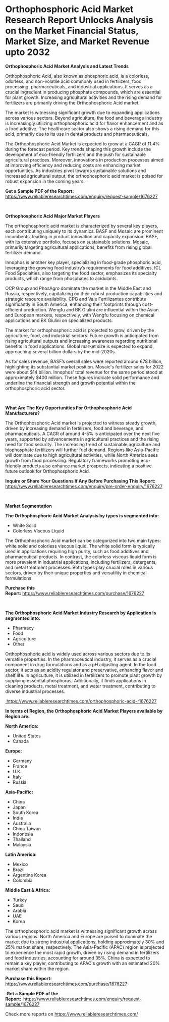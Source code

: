 <p><h1>Orthophosphoric Acid Market Research Report Unlocks Analysis on the Market Financial Status, Market Size, and Market Revenue upto 2032</h1></p><p><strong>Orthophosphoric Acid Market Analysis and Latest Trends</strong></p>
<p><p>Orthophosphoric Acid, also known as phosphoric acid, is a colorless, odorless, and non-volatile acid commonly used in fertilizers, food processing, pharmaceuticals, and industrial applications. It serves as a crucial ingredient in producing phosphate compounds, which are essential for plant growth. Increasing agricultural activities and the rising demand for fertilizers are primarily driving the Orthophosphoric Acid market.</p><p>The market is witnessing significant growth due to expanding applications across various sectors. Beyond agriculture, the food and beverage industry is increasingly utilizing orthophosphoric acid for flavor enhancement and as a food additive. The healthcare sector also shows a rising demand for this acid, primarily due to its use in dental products and pharmaceuticals.</p><p>The Orthophosphoric Acid Market is expected to grow at a CAGR of 11.4% during the forecast period. Key trends shaping this growth include the development of eco-friendly fertilizers and the push for sustainable agricultural practices. Moreover, innovations in production processes aimed at improving efficiency and reducing costs are enhancing market opportunities. As industries pivot towards sustainable solutions and increased agricultural output, the orthophosphoric acid market is poised for robust expansion in the coming years.</p></p>
<p><strong>Get a Sample PDF of the Report:&nbsp;</strong> <a href="https://www.reliableresearchtimes.com/enquiry/request-sample/1676227?utm_campaign=2997&utm_medium=2&utm_source=Github&utm_content=ia&utm_term=02042025&utm_id=orthophosphoric-acid">https://www.reliableresearchtimes.com/enquiry/request-sample/1676227</a></p>
<p>&nbsp;</p>
<p><strong>Orthophosphoric Acid Major Market Players</strong></p>
<p><p>The orthophosphoric acid market is characterized by several key players, each contributing uniquely to its dynamics. BASF and Mosaic are prominent incumbents, leading in product innovation and capacity expansion. BASF, with its extensive portfolio, focuses on sustainable solutions. Mosaic, primarily targeting agricultural applications, benefits from rising global fertilizer demand.</p><p>Innophos is another key player, specializing in food-grade phosphoric acid, leveraging the growing food industry’s requirements for food additives. ICL Food Specialties, also targeting the food sector, emphasizes its specialty products, which range from phosphates to acidulants.</p><p>OCP Group and PhosAgro dominate the market in the Middle East and Russia, respectively, capitalizing on their robust production capabilities and strategic resource availability. CPG and Vale Fertilizantes contribute significantly in South America, enhancing their footprints through cost-efficient production. Wengfu and BK Giulini are influential within the Asian and European markets, respectively, with Wengfu focusing on chemical applications and BK Giulini on specialized products.</p><p>The market for orthophosphoric acid is projected to grow, driven by the agriculture, food, and industrial sectors. Future growth is anticipated from rising agricultural outputs and increasing awareness regarding nutritional benefits in food applications. Global market size is expected to expand, approaching several billion dollars by the mid-2020s.</p><p>As for sales revenue, BASF’s overall sales were reported around €78 billion, highlighting its substantial market position. Mosaic's fertilizer sales for 2022 were about $14 billion. Innophos' total revenue for the same period stood at approximately $400 million. These figures indicate solid performance and underline the financial strength and growth potential within the orthophosphoric acid sector.</p></p>
<p>&nbsp;</p>
<p><strong>What Are The Key Opportunities For Orthophosphoric Acid Manufacturers?</strong></p>
<p><p>The Orthophosphoric Acid market is projected to witness steady growth, driven by increasing demand in fertilizers, food and beverage, and pharmaceuticals. A CAGR of around 4-5% is anticipated over the next five years, supported by advancements in agricultural practices and the rising need for food security. The increasing trend of sustainable agriculture and biophosphate fertilizers will further fuel demand. Regions like Asia-Pacific will dominate due to high agricultural activities, while North America sees growth from food processing. Regulatory frameworks promoting eco-friendly products also enhance market prospects, indicating a positive future outlook for Orthophosphoric Acid.</p></p>
<p><strong>Inquire or Share Your Questions If Any Before Purchasing This Report:</strong> <a href="https://www.reliableresearchtimes.com/enquiry/pre-order-enquiry/1676227?utm_campaign=2997&utm_medium=2&utm_source=Github&utm_content=ia&utm_term=02042025&utm_id=orthophosphoric-acid">https://www.reliableresearchtimes.com/enquiry/pre-order-enquiry/1676227</a></p>
<p>&nbsp;</p>
<p><strong>Market Segmentation</strong></p>
<p><strong>The Orthophosphoric Acid Market Analysis by types is segmented into:</strong></p>
<p><ul><li>White Solid</li><li>Colorless Viscous Liquid</li></ul></p>
<p><p>The Orthophosphoric Acid market can be categorized into two main types: white solid and colorless viscous liquid. The white solid form is typically used in applications requiring high purity, such as food additives and pharmaceutical products. In contrast, the colorless viscous liquid form is more prevalent in industrial applications, including fertilizers, detergents, and metal treatment processes. Both types play crucial roles in various sectors, driven by their unique properties and versatility in chemical formulations.</p></p>
<p><strong>Purchase this Report:&nbsp;</strong><a href="https://www.reliableresearchtimes.com/purchase/1676227?utm_campaign=2997&utm_medium=2&utm_source=Github&utm_content=ia&utm_term=02042025&utm_id=orthophosphoric-acid">https://www.reliableresearchtimes.com/purchase/1676227</a></p>
<p>&nbsp;</p>
<p><strong>The Orthophosphoric Acid Market Industry Research by Application is segmented into:</strong></p>
<p><ul><li>Pharmacy</li><li>Food</li><li>Agriculture</li><li>Other</li></ul></p>
<p><p>Orthophosphoric acid is widely used across various sectors due to its versatile properties. In the pharmaceutical industry, it serves as a crucial component in drug formulations and as a pH adjusting agent. In the food sector, it acts as an acidity regulator and preservative, enhancing flavor and shelf life. In agriculture, it is utilized in fertilizers to promote plant growth by supplying essential phosphorus. Additionally, it finds applications in cleaning products, metal treatment, and water treatment, contributing to diverse industrial processes.</p></p>
<p><a href="https://www.reliableresearchtimes.com/orthophosphoric-acid-r1676227?utm_campaign=2997&utm_medium=2&utm_source=Github&utm_content=ia&utm_term=02042025&utm_id=orthophosphoric-acid">&nbsp;https://www.reliableresearchtimes.com/orthophosphoric-acid-r1676227</a></p>
<p><strong>In terms of Region, the Orthophosphoric Acid Market Players available by Region are:</strong></p>
<p>
    <p> <strong> North America: </strong>
        <ul>
            <li>United States</li>
            <li>Canada</li>
        </ul>
        </p> 
    <p> <strong> Europe: </strong>
        <ul>
            <li>Germany</li>
            <li>France</li>
            <li>U.K.</li>
            <li>Italy</li>
            <li>Russia</li>
        </ul>
        </p> 
    <p> <strong> Asia-Pacific: </strong>
        <ul>
            <li>China</li>
            <li>Japan</li>
            <li>South Korea</li>
            <li>India</li>
            <li>Australia</li>
            <li>China Taiwan</li>
            <li>Indonesia</li>
            <li>Thailand</li>
            <li>Malaysia</li>
        </ul>
        </p> 
    <p> <strong> Latin America: </strong>
        <ul>
            <li>Mexico</li>
            <li>Brazil</li>
            <li>Argentina Korea</li>
            <li>Colombia</li>
        </ul>
        </p> 
    <p> <strong> Middle East & Africa: </strong>
        <ul>
            <li>Turkey</li>
            <li>Saudi</li>
            <li>Arabia</li>
            <li>UAE</li>
            <li>Korea</li>
        </ul>
    </p>
    </p>
<p><p>The orthophosphoric acid market is witnessing significant growth across various regions. North America and Europe are poised to dominate the market due to strong industrial applications, holding approximately 30% and 25% market share, respectively. The Asia-Pacific (APAC) region is projected to experience the most rapid growth, driven by rising demand in fertilizers and food industries, accounting for around 35%. China is expected to remain a key player, contributing to APAC's growth with an estimated 20% market share within the region.</p></p>
<p><strong>Purchase this Report: </strong><a href="https://www.reliableresearchtimes.com/purchase/1676227?utm_campaign=2997&utm_medium=2&utm_source=Github&utm_content=ia&utm_term=02042025&utm_id=orthophosphoric-acid">https://www.reliableresearchtimes.com/purchase/1676227</a></p>
<p>&nbsp;<strong>Get a Sample PDF of the Report:&nbsp;&nbsp;</strong><a href="https://www.reliableresearchtimes.com/enquiry/request-sample/1676227?utm_campaign=2997&utm_medium=2&utm_source=Github&utm_content=ia&utm_term=02042025&utm_id=orthophosphoric-acid">https://www.reliableresearchtimes.com/enquiry/request-sample/1676227</a></p>
<p><strong></strong></p>
<p>Check more reports on <a href="https://www.reliableresearchtimes.com/?utm_campaign=2997&utm_medium=2&utm_source=Github&utm_content=ia&utm_term=02042025&utm_id=orthophosphoric-acid">https://www.reliableresearchtimes.com/</a></p>